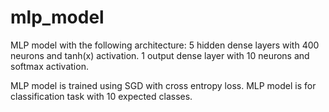 # mlp_model
MLP model with the following architecture:
5 hidden dense layers with 400 neurons and tanh(x) activation.
1 output dense layer with 10 neurons and softmax activation.

MLP model is trained using SGD with cross entropy loss.
MLP model is for classification task with 10 expected classes.